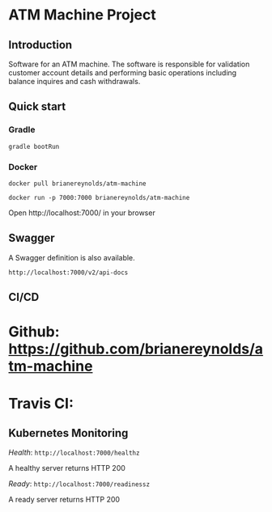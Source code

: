 # ATM Machine Project

## Introduction
Software for an ATM machine. The software is responsible for validation customer account details
and performing basic operations including balance inquires and cash withdrawals.

## Quick start

### Gradle
```
gradle bootRun
```

### Docker
```
docker pull brianereynolds/atm-machine

docker run -p 7000:7000 brianereynolds/atm-machine
```

Open http://localhost:7000/ in your browser

## Swagger
A Swagger definition is also available.
```
http://localhost:7000/v2/api-docs
```

## CI/CD
# Github: https://github.com/brianereynolds/atm-machine
# Travis CI: 

## Kubernetes Monitoring

*Health*: ```http://localhost:7000/healthz```

A healthy server returns HTTP 200

*Ready*: ```http://localhost:7000/readinessz```

A ready server returns HTTP 200

